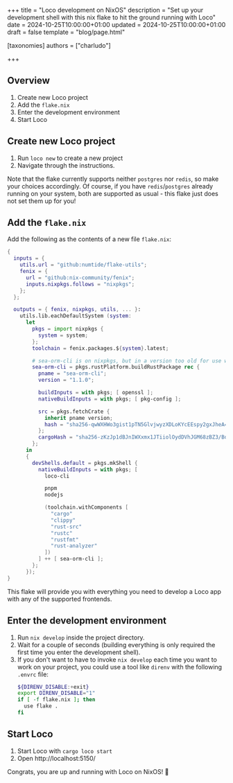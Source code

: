 +++
title = "Loco development on NixOS"
description = "Set up your development shell with this nix flake to hit the ground running with Loco"
date = 2024-10-25T10:00:00+01:00
updated = 2024-10-25T10:00:00+01:00
draft = false
template = "blog/page.html"

[taxonomies]
authors = ["charludo"]

+++

## Overview

1. Create new Loco project
2. Add the `flake.nix`
3. Enter the development environment
4. Start Loco

## Create new Loco project

1. Run `loco new` to create a new project
2. Navigate through the instructions.

Note that the flake currently supports neither `postgres` nor `redis`, so make your choices accordingly.
Of course, if you have `redis`/`postgres` already running on your system, both are supported as usual - this flake just does not set them up for you!

## Add the `flake.nix`

Add the following as the contents of a new file `flake.nix`:

```nix
{
  inputs = {
    utils.url = "github:numtide/flake-utils";
    fenix = {
      url = "github:nix-community/fenix";
      inputs.nixpkgs.follows = "nixpkgs";
    };
  };

  outputs = { fenix, nixpkgs, utils, ... }:
    utils.lib.eachDefaultSystem (system:
      let
        pkgs = import nixpkgs {
          system = system;
        };
        toolchain = fenix.packages.${system}.latest;

        # sea-orm-cli is on nixpkgs, but in a version too old for use with loco.rs
        sea-orm-cli = pkgs.rustPlatform.buildRustPackage rec {
          pname = "sea-orm-cli";
          version = "1.1.0";

          buildInputs = with pkgs; [ openssl ];
          nativeBuildInputs = with pkgs; [ pkg-config ];

          src = pkgs.fetchCrate {
            inherit pname version;
            hash = "sha256-qwWXHWo3gist1pTN5GlvjwyzXDLoKYcEEspy2gxJheA=";
          };
          cargoHash = "sha256-zKzJp1dBJnIWXxmx1JTiiolOydDVhJGM68zBZ3/BqAI=";
        };
      in
      {
        devShells.default = pkgs.mkShell {
          nativeBuildInputs = with pkgs; [
            loco-cli

            pnpm
            nodejs

            (toolchain.withComponents [
              "cargo"
              "clippy"
              "rust-src"
              "rustc"
              "rustfmt"
              "rust-analyzer"
            ])
          ] ++ [ sea-orm-cli ];
        };
      });
}
```

This flake will provide you with everything you need to develop a Loco app with any of the supported frontends.

## Enter the development environment

1. Run `nix develop` inside the project directory.
2. Wait for a couple of seconds (building everything is only required the first time you enter the development shell).
3. If you don't want to have to invoke `nix develop` each time you want to work on your project, you could use a tool like `direnv` with the following `.envrc` file:
    ```bash
    ${DIRENV_DISABLE:+exit}
    export DIRENV_DISABLE="1"
    if [ -f flake.nix ]; then
      use flake .
    fi
    ```

## Start Loco

1. Start Loco with `cargo loco start`
2. Open http://localhost:5150/

Congrats, you are up and running with Loco on NixOS! :tada:
